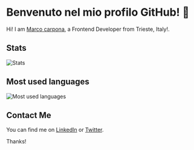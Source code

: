 

# Benvenuto nel mio profilo GitHub! 👋

Hi! I am [Marco carpona](https://marcocarpona.dev), a Frontend Developer from Trieste, Italy!.

## Stats

![Stats](https://github-readme-stats.vercel.app/api?username=MarcoCarpo&show_icons=true&hide=contribs,prs&theme=radical)

## Most used languages

![Most used languages](https://github-readme-stats.vercel.app/api/top-langs/?username=MarcoCarpo&layout=compact&theme=radical)

## Contact Me

You can find me on [LinkedIn]([link-al-tuo-profilo-linkedin](https://www.linkedin.com/in/marco-carpona/)) or [Twitter]([link-al-tuo-profilo-twitter](https://twitter.com/marcocarpona)).

Thanks!
